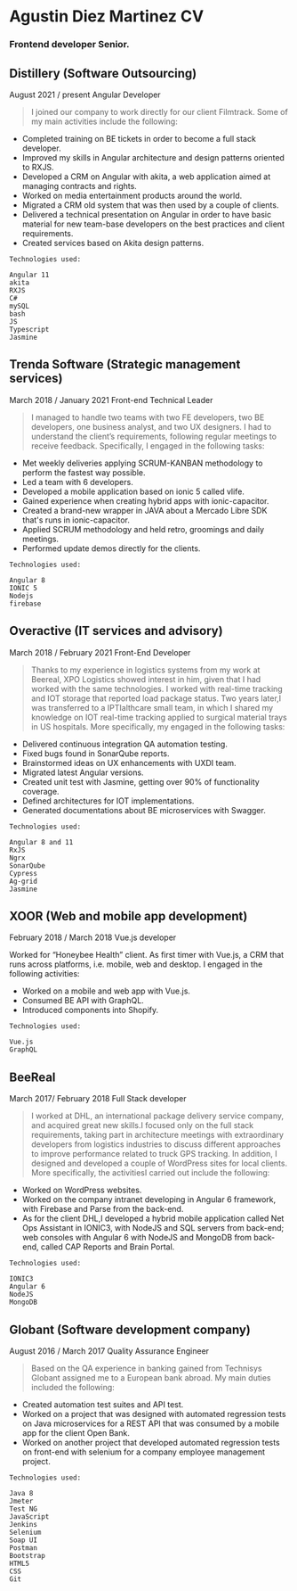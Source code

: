 # Agustin Diez Martinez CV
### Frontend developer Senior.

## Distillery (Software Outsourcing)
August 2021 / present
Angular Developer

> I joined our company to work directly for our client Filmtrack. Some of my main activities include the following:
- Completed training on BE tickets in order to become a full stack developer.
- Improved my skills in Angular architecture and design patterns oriented to RXJS.
- Developed a CRM on Angular with akita, a web application aimed at managing contracts and rights.
- Worked on media entertainment products around the world.
- Migrated a CRM old system that was then used by a couple of clients.
- Delivered a technical presentation on Angular in order to have basic material for new team-base developers on the best practices and client requirements.
- Created services based on Akita design patterns.

```Technologies used:```
```
Angular 11
akita
RXJS
C#
mySQL
bash
JS
Typescript
Jasmine
```

## Trenda Software (Strategic management services)
March 2018 / January 2021
Front-end Technical Leader

>I managed to handle two teams with two FE developers, two BE developers, one business analyst, and two UX designers. I had to understand the client’s requirements, following regular meetings to receive feedback. Specifically, I engaged in the following tasks:
- Met weekly deliveries applying SCRUM-KANBAN methodology to perform the fastest way possible.
- Led a team with 6 developers.
- Developed a mobile application based on ionic 5 called vlife.
- Gained experience when creating hybrid apps with ionic-capacitor.
- Created a brand-new wrapper in JAVA about a Mercado Libre SDK that's runs in ionic-capacitor.
- Applied SCRUM methodology and held retro, groomings and daily meetings.
- Performed update demos directly for the clients.

```Technologies used:```
```
Angular 8
IONIC 5
Nodejs
firebase
```

## Overactive (IT services and advisory) 
March 2018 / February 2021
Front-End Developer

>Thanks to my experience in logistics systems from my work at Beereal, XPO Logistics showed interest in him, given that I had worked with the same technologies. I worked with real-time tracking and IOT storage that reported load package status. Two years later,I was transferred to a IPTIalthcare small team, in which I shared my knowledge on IOT real-time tracking applied to surgical material trays in US hospitals. More specifically, my engaged in the following tasks: 
- Delivered continuous integration QA automation testing. 
- Fixed bugs found in SonarQube reports.
- Brainstormed ideas on UX enhancements with UXDI team.
- Migrated latest Angular versions.
- Created unit test with Jasmine, getting over 90% of functionality coverage.
- Defined architectures for IOT implementations.
- Generated documentations about BE microservices with Swagger.

```Technologies used:```
```
Angular 8 and 11
RxJS
Ngrx
SonarQube
Cypress
Ag-grid
Jasmine
```

## XOOR (Web and mobile app development)
February 2018 / March 2018
Vue.js developer

>
Worked for “Honeybee Health” client. As first timer with Vue.js, a CRM that runs across platforms, i.e. mobile, web and desktop.
I engaged in the following activities:
- Worked on a mobile and web app with Vue.js.
- Consumed BE API with GraphQL.
- Introduced components into Shopify.

```Technologies used:```
```
Vue.js
GraphQL
 ```

## BeeReal
March 2017/ February 2018
Full Stack developer

>I worked at DHL, an international package delivery service company, and acquired great new skills.I focused only on the full stack requirements, taking part in architecture meetings with extraordinary developers from logistics industries to discuss different approaches to improve performance related to truck GPS tracking. In addition, I designed and developed a couple of WordPress sites for local clients. More specifically, the activitiesI carried out include the following:
- Worked on WordPress websites.
- Worked on the company intranet developing in Angular 6 framework, with Firebase and Parse from the back-end.
- As for the client DHL,I developed a hybrid mobile application called Net Ops Assistant in IONIC3, with NodeJS and SQL servers from back-end; web consoles with Angular 6 with NodeJS and MongoDB from back-end, called CAP Reports and Brain Portal.

```Technologies used:```
```
IONIC3
Angular 6 
NodeJS
MongoDB
```

## Globant (Software development company)
August 2016 / March 2017
Quality Assurance Engineer

>Based on the QA experience in banking gained from Technisys
Globant assigned me to a European bank abroad. My main duties included the following:
- Created automation test suites and API test.
- Worked on a project that was designed with automated regression tests on Java microservices for a REST API that was consumed by a mobile app for the client Open Bank.
- Worked on another project that developed automated regression tests on front-end with selenium for a company employee management project.

```Technologies used:``` 
```
Java 8 
Jmeter
Test NG
JavaScript
Jenkins
Selenium
Soap UI
Postman
Bootstrap
HTML5
CSS
Git
```
